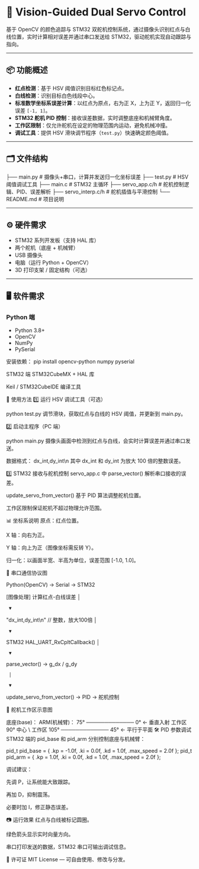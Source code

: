 # 🎯 Vision-Guided Dual Servo Control

基于 OpenCV 的颜色追踪与 STM32 双舵机控制系统，通过摄像头识别红点与白线位置，实时计算相对误差并通过串口发送给 STM32，驱动舵机实现自动跟踪与指向。

---

## 📦 功能概述
- **红点检测**：基于 HSV 阈值识别目标红色标记点。
- **白线检测**：识别目标白色线段中心。
- **标准数学坐标系误差计算**：以红点为原点，右为正 X，上为正 Y，返回归一化误差 `[-1, 1]`。
- **STM32 舵机 PID 控制**：接收误差数据，实时调整底座和机械臂角度。
- **工作区限制**：仅允许舵机在设定的物理范围内运动，避免机械冲撞。
- **调试工具**：提供 HSV 滑块调节程序（`test.py`）快速确定颜色阈值。

---

## 🗂 文件结构

├── main.py # 摄像头+串口，计算并发送归一化坐标误差
├── test.py # HSV 阈值调试工具
├── main.c # STM32 主循环
├── servo_app.c/h # 舵机控制逻辑、PID、误差解析
├── servo_interp.c/h # 舵机插值与平滑控制
└── README.md # 项目说明




---

## ⚙️ 硬件需求
- STM32 系列开发板（支持 HAL 库）
- 两个舵机（底座 + 机械臂）
- USB 摄像头
- 电脑（运行 Python + OpenCV）
- 3D 打印支架 / 固定结构（可选）

---

## 🖥 软件需求
### Python 端
- Python 3.8+
- OpenCV
- NumPy
- PySerial

安装依赖：
pip install opencv-python numpy pyserial

STM32 端
STM32CubeMX + HAL 库

Keil / STM32CubeIDE 编译工具

🚀 使用方法
1️⃣ 运行 HSV 调试工具（可选）

python test.py
调节滑块，获取红点与白线的 HSV 阈值，并更新到 main.py。

2️⃣ 启动主程序（PC 端）

python main.py
摄像头画面中检测到红点与白线，会实时计算误差并通过串口发送。

数据格式：
dx_int,dy_int\n
其中 dx_int 和 dy_int 为放大 100 倍的整数误差。

3️⃣ STM32 接收与舵机控制
servo_app.c 中 parse_vector() 解析串口接收的误差。

update_servo_from_vector() 基于 PID 算法调整舵机位置。

工作区限制保证舵机不超过物理允许范围。

📊 坐标系说明
原点：红点位置。

X 轴：向右为正。

Y 轴：向上为正（图像坐标需反转 Y）。

归一化：以画面半宽、半高为单位，误差范围 [-1.0, 1.0]。

🔌 串口通信协议图

Python(OpenCV) → Serial → STM32


[图像处理]   计算红点-白线误差
     │
     
     ▼
 "dx_int,dy_int\n"   // 整数，放大100倍
     │
     
     ▼
     
 STM32 HAL_UART_RxCpltCallback()
     │
     
     ▼
     
 parse_vector() → g_dx / g_dy
 
     │
     
     ▼
     
 update_servo_from_vector() → PID → 舵机控制
 
📐 舵机工作区示意图


底座(base)：       ARM(机械臂)：
  75°  ─────────────  0°   ← 垂直入射
        工作区          \
        90° 中心          \   工作区
 105° ─────────────  45°  ← 平行于平面
🛠 PID 参数调试
STM32 端的 pid_base 和 pid_arm 分别控制底座与机械臂：



pid_t pid_base = { .kp = -1.0f, .ki = 0.0f, .kd = 1.0f, .max_speed = 2.0f };
pid_t pid_arm  = { .kp =  1.0f, .ki = 0.0f, .kd = 1.0f, .max_speed = 2.0f };

调试建议：

先调 P，让系统能大致跟踪。

再加 D，抑制震荡。

必要时加 I，修正静态误差。

📷 运行效果
红点与白线被标记圆圈。

绿色箭头显示实时向量方向。

串口打印发送的数据，STM32 串口可输出调试信息。

📄 许可证
MIT License — 可自由使用、修改与分发。





